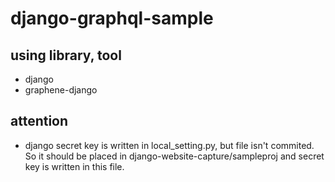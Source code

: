 # django-graphql-sample
## using library, tool
- django
- graphene-django

 ## attention
 - django secret key is written in local_setting.py, but file isn't commited. So it should be placed in django-website-capture/sampleproj and secret key is written in this file.